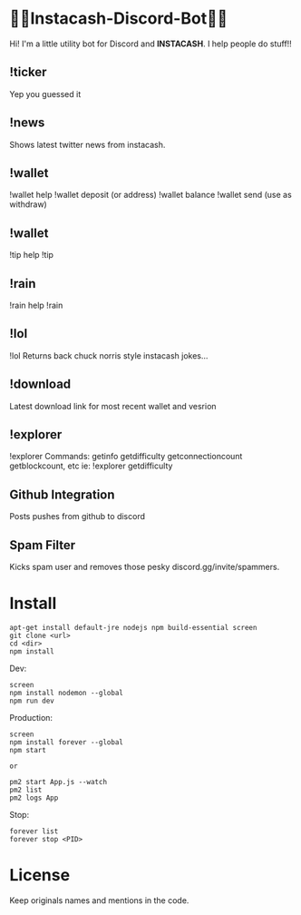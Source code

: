 # 🤖🤖Instacash-Discord-Bot🤖🤖

Hi! I'm a little utility bot for Discord and **INSTACASH**.
I help people do stuff!!


## !ticker
Yep you guessed it

## !news
Shows latest twitter news from instacash.

## !wallet
!wallet help
!wallet deposit (or address)
!wallet balance
!wallet send <TO ADDRESS> <AMOUNT> (use as withdraw)

## !wallet
!tip help
!tip <USERID> <AMOUNT>

## !rain
!rain help
!rain <NUMBER TO RAIN ON> <AMOUNT EACH>

## !lol
!lol
Returns back chuck norris style instacash jokes...

## !download
Latest download link for most recent wallet and vesrion

## !explorer
!explorer <COMMAND>
Commands: getinfo getdifficulty getconnectioncount getblockcount, etc
ie: !explorer getdifficulty


## Github Integration
Posts pushes from github to discord

## Spam Filter
Kicks spam user and removes those pesky discord.gg/invite/spammers.


# Install

```
apt-get install default-jre nodejs npm build-essential screen
git clone <url>
cd <dir>
npm install
```

Dev:
```
screen
npm install nodemon --global
npm run dev
```

Production:
```
screen
npm install forever --global
npm start

or

pm2 start App.js --watch
pm2 list
pm2 logs App
```

Stop:
```
forever list
forever stop <PID>
```


# License

Keep originals names and mentions in the code.


```